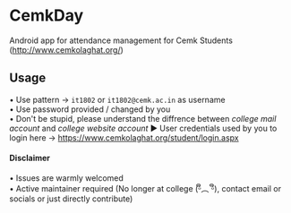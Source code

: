 # CemkDay
Android app for attendance management for Cemk Students (http://www.cemkolaghat.org/)

## Usage
• Use pattern → `it1802` or `it1802@cemk.ac.in` as username  
• Use password provided / changed by you  
• Don't be stupid, please understand the diffrence between *college mail account* and *college website account* ► User credentials used by you to login here → https://www.cemkolaghat.org/student/login.aspx

#### Disclaimer  
• Issues are warmly welcomed  
• Active maintainer required (No longer at college (ᵟຶ︵ ᵟຶ), contact email or socials or just directly contribute)
